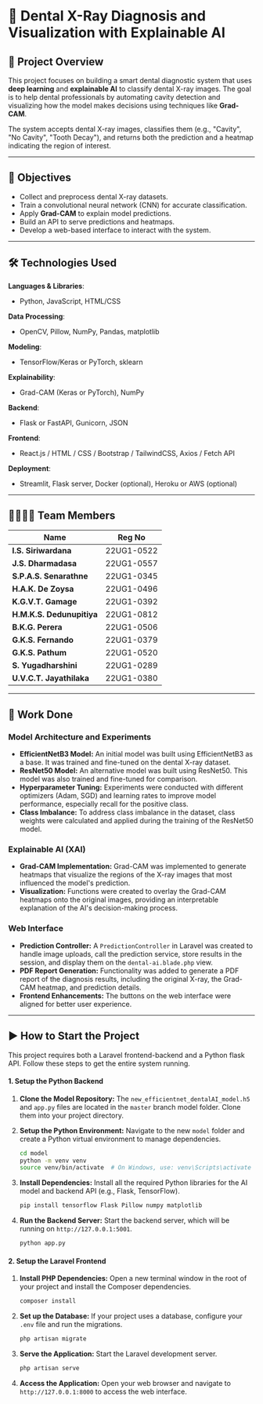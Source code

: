 # 🦷 Dental X-Ray Diagnosis and Visualization with Explainable AI

## 📌 Project Overview

This project focuses on building a smart dental diagnostic system that uses **deep learning** and **explainable AI** to classify dental X-ray images. The goal is to help dental professionals by automating cavity detection and visualizing how the model makes decisions using techniques like **Grad-CAM**.

The system accepts dental X-ray images, classifies them (e.g., "Cavity", "No Cavity", "Tooth Decay"), and returns both the prediction and a heatmap indicating the region of interest.

---

## 🎯 Objectives

- Collect and preprocess dental X-ray datasets.
- Train a convolutional neural network (CNN) for accurate classification.
- Apply **Grad-CAM** to explain model predictions.
- Build an API to serve predictions and heatmaps.
- Develop a web-based interface to interact with the system.

---

## 🛠️ Technologies Used

**Languages & Libraries**:
- Python, JavaScript, HTML/CSS

**Data Processing**:
- OpenCV, Pillow, NumPy, Pandas, matplotlib

**Modeling**:
- TensorFlow/Keras or PyTorch, sklearn

**Explainability**:
- Grad-CAM (Keras or PyTorch), NumPy

**Backend**:
- Flask or FastAPI, Gunicorn, JSON

**Frontend**:
- React.js / HTML / CSS / Bootstrap / TailwindCSS, Axios / Fetch API

**Deployment**:
- Streamlit, Flask server, Docker (optional), Heroku or AWS (optional)

---

## 👨‍👩‍👧‍👦 Team Members

| Name                     | Reg No     |
|--------------------------|------------|
| **I.S. Siriwardana** | 22UG1-0522 |
| **J.S. Dharmadasa** | 22UG1-0557 |
| **S.P.A.S. Senarathne** | 22UG1-0345 |
| **H.A.K. De Zoysa** | 22UG1-0496 |
| **K.G.V.T. Gamage** | 22UG1-0392 |
| **H.M.K.S. Dedunupitiya**| 22UG1-0812 |
| **B.K.G. Perera** | 22UG1-0506 |
| **G.K.S. Fernando** | 22UG1-0379 |
| **G.K.S. Pathum** | 22UG1-0520 |
| **S. Yugadharshini** | 22UG1-0289 |
| **U.V.C.T. Jayathilaka** | 22UG1-0380 |

---

## 📝 Work Done

### Model Architecture and Experiments
- **EfficientNetB3 Model:** An initial model was built using EfficientNetB3 as a base. It was trained and fine-tuned on the dental X-ray dataset.
- **ResNet50 Model:** An alternative model was built using ResNet50. This model was also trained and fine-tuned for comparison.
- **Hyperparameter Tuning:** Experiments were conducted with different optimizers (Adam, SGD) and learning rates to improve model performance, especially recall for the positive class.
- **Class Imbalance:** To address class imbalance in the dataset, class weights were calculated and applied during the training of the ResNet50 model.

### Explainable AI (XAI)
- **Grad-CAM Implementation:** Grad-CAM was implemented to generate heatmaps that visualize the regions of the X-ray images that most influenced the model's prediction.
- **Visualization:** Functions were created to overlay the Grad-CAM heatmaps onto the original images, providing an interpretable explanation of the AI's decision-making process.

### Web Interface
- **Prediction Controller:** A `PredictionController` in Laravel was created to handle image uploads, call the prediction service, store results in the session, and display them on the `dental-ai.blade.php` view.
- **PDF Report Generation:** Functionality was added to generate a PDF report of the diagnosis results, including the original X-ray, the Grad-CAM heatmap, and prediction details.
- **Frontend Enhancements:** The buttons on the web interface were aligned for better user experience.

---

## ▶️ How to Start the Project

This project requires both a Laravel frontend-backend and a Python flask API. Follow these steps to get the entire system running.

#### 1. Setup the Python Backend

1.  **Clone the Model Repository:** The `new_efficientnet_dentalAI_model.h5` and `app.py` files are located in the `master` branch model folder. Clone them into your project directory.

2.  **Setup the Python Environment:** Navigate to the new `model` folder and create a Python virtual environment to manage dependencies.

    ```bash
    cd model
    python -m venv venv
    source venv/bin/activate  # On Windows, use: venv\Scripts\activate
    ```

3.  **Install Dependencies:** Install all the required Python libraries for the AI model and backend API (e.g., Flask, TensorFlow).

    ```bash
    pip install tensorflow Flask Pillow numpy matplotlib
    ```

4.  **Run the Backend Server:** Start the backend server, which will be running on `http://127.0.0.1:5001`.

    ```bash
    python app.py
    ```

#### 2. Setup the Laravel Frontend

1.  **Install PHP Dependencies:** Open a new terminal window in the root of your project and install the Composer dependencies.

    ```bash
    composer install
    ```

2.  **Set up the Database:** If your project uses a database, configure your `.env` file and run the migrations.

    ```bash
    php artisan migrate
    ```

3.  **Serve the Application:** Start the Laravel development server.

    ```bash
    php artisan serve
    ```

4.  **Access the Application:** Open your web browser and navigate to `http://127.0.0.1:8000` to access the web interface.